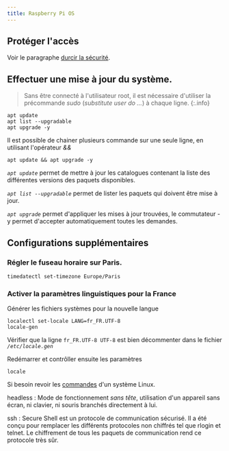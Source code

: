 ```yaml
---
title: Raspberry Pi OS
---
```


## Protéger l'accès

Voir le paragraphe [durcir la sécurité](../security/hardened).

## Effectuer une mise à jour du système.

> Sans être connecté à l'utilisateur root, il est nécessaire d'utiliser la précommande _sudo_ (_substitute user do ..._) à chaque ligne.
{:.info}

```>shell
apt update
apt list --upgradable
apt upgrade -y
```
Il est possible de chainer plusieurs commande sur une seule ligne, en utilisant l'opérateur _&&_

```>shell
apt update && apt upgrade -y
```
_`apt update`_ permet de mettre à jour les catalogues contenant la liste des différentes versions des paquets disponibles.

_`apt list --upgradable`_ permet de lister les paquets qui doivent être mise à jour.

_`apt upgrade`_ permet d'appliquer les mises à jour trouvées, le commutateur -y permet d'accepter automatiquement toutes les demandes.

## Configurations supplémentaires

### Régler le fuseau horaire sur Paris.

```>shell
timedatectl set-timezone Europe/Paris
```

### Activer la paramètres linguistiques pour la France


Générer les fichiers systèmes pour la nouvelle langue

```>shell
localectl set-locale LANG=fr_FR.UTF-8
locale-gen
```

Vérifier que la ligne `fr_FR.UTF-8 UTF-8` est bien décommenter dans le fichier _`/etc/locale.gen`_


Redémarrer et contrôller ensuite les paramètres

```>shell
locale
```

Si besoin revoir les [commandes](../linux) d'un système Linux.

[Advanced IP Scanner]: /img/Advanced_IP_Scanner.png "Advanced IP Scanner"
[PuTTY]: /img/PuTTY.png "PuTTY"


headless
: Mode de fonctionnement _sans tête_, utilisation d'un appareil sans écran, ni clavier, ni souris branchés directement à lui.

ssh
: Secure Shell est un protocole de communication sécurisé. Il a été conçu pour remplacer les différents protocoles non chiffrés tel que rlogin et telnet. Le chiffrement de tous les paquets de communication rend ce protocole très sûr.

